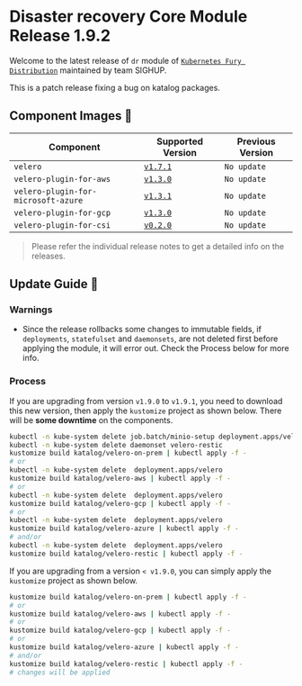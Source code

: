 # Disaster recovery Core Module Release 1.9.2

Welcome to the latest release of `dr` module of [`Kubernetes Fury
Distribution`](https://github.com/sighupio/fury-distribution) maintained by team
SIGHUP.

This is a patch release fixing a bug on katalog packages.

## Component Images 🚢

| Component                           | Supported Version                                                                                 | Previous Version |
|-------------------------------------|---------------------------------------------------------------------------------------------------|------------------|
| `velero`                            | [`v1.7.1`](https://github.com/vmware-tanzu/velero/releases/tag/v1.7.1)                            | `No update`      |
| `velero-plugin-for-aws`             | [`v1.3.0`](https://github.com/vmware-tanzu/velero-plugin-for-aws/releases/tag/v1.3.0)             | `No update`      |
| `velero-plugin-for-microsoft-azure` | [`v1.3.1`](https://github.com/vmware-tanzu/velero-plugin-for-microsoft-azure/releases/tag/v1.3.1) | `No update`      |
| `velero-plugin-for-gcp`             | [`v1.3.0`](https://github.com/vmware-tanzu/velero-plugin-for-gcp/releases/tag/v1.3.0)             | `No update`      |
| `velero-plugin-for-csi`             | [`v0.2.0`](https://github.com/vmware-tanzu/velero-plugin-for-csi/releases/tag/v0.2.0)             | `No update`      |

> Please refer the individual release notes to get a detailed info on the
> releases.


## Update Guide 🦮

### Warnings

- Since the release rollbacks some changes to immutable fields, if `deployments`, `statefulset` and `daemonsets`, are not deleted first before applying the module, it will error out. Check the Process below for more info.

### Process

If you are upgrading from version `v1.9.0` to `v1.9.1`, you need to download this new version, then apply the `kustomize` project as shown below.
There will be **some downtime** on the components.

```bash
kubectl -n kube-system delete job.batch/minio-setup deployment.apps/velero statefulset.apps/minio
kubectl -n kube-system delete daemonset velero-restic
kustomize build katalog/velero-on-prem | kubectl apply -f -
# or
kubectl -n kube-system delete  deployment.apps/velero
kustomize build katalog/velero-aws | kubectl apply -f -
# or
kubectl -n kube-system delete  deployment.apps/velero
kustomize build katalog/velero-gcp | kubectl apply -f -
# or
kubectl -n kube-system delete  deployment.apps/velero
kustomize build katalog/velero-azure | kubectl apply -f -
# and/or
kubectl -n kube-system delete  deployment.apps/velero
kustomize build katalog/velero-restic | kubectl apply -f -
```

If you are upgrading from a version `< v1.9.0`, you can simply apply the `kustomize` project as shown below.

```bash
kustomize build katalog/velero-on-prem | kubectl apply -f -
# or
kustomize build katalog/velero-aws | kubectl apply -f -
# or
kustomize build katalog/velero-gcp | kubectl apply -f -
# or
kustomize build katalog/velero-azure | kubectl apply -f -
# and/or
kustomize build katalog/velero-restic | kubectl apply -f -
# changes will be applied
```


